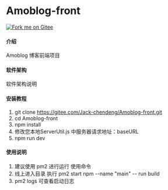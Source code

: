 # Amoblog-front

[![Fork me on Gitee](https://gitee.com/Jack-chendeng/Amoblog-front/widgets/widget_3.svg)](https://gitee.com/Jack-chendeng/Amoblog-front)

#### 介绍
Amoblog 博客前端项目

#### 软件架构
软件架构说明


#### 安装教程

1. git clone https://gitee.com/Jack-chendeng/Amoblog-front.git
2. cd Amoblog-front
3. npm install
5. 修改您本地ServerUtil.js 中服务器请求地址：baseURL
4. npm run dev

#### 使用说明

1. 建议使用 pm2 进行运行 使用命令
2. 线上进入目录 执行 pm2 start npm --name "main" -- run build
3. pm2 logs 可查看启动日志

